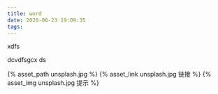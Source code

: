```yaml
---
title: word
date: 2020-06-23 19:09:35
tags:
---
```

xdfs

dcvdfsgcx
ds

{% asset_path unsplash.jpg %}
{% asset_link unsplash.jpg 链接 %}
{% asset_img unsplash.jpg 提示 %}

